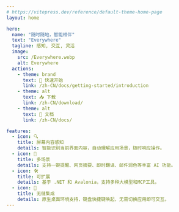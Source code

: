 ```yaml
---
# https://vitepress.dev/reference/default-theme-home-page
layout: home

hero:
  name: "随时随地，智能相伴"
  text: "Everywhere"
  tagline: 感知, 交互, 灵活
  image:
    src: /Everywhere.webp
    alt: Everywhere
  actions:
    - theme: brand
      text: 🚀 快速开始
      link: /zh-CN/docs/getting-started/introduction
    - theme: alt
      text: 📥 下载
      link: /zh-CN/download/
    - theme: alt
      text: 📄 文档
      link: /zh-CN/docs/

features:
  - icon: 🔍
    title: 屏幕内容感知
    details: 智能识别当前界面内容，自动理解应用场景，随时响应操作。
  - icon: 🧰
    title: 多场景
    details: 支持一键提醒、网页摘要、即时翻译、邮件润色等丰富 AI 功能。
  - icon: 🛠️
    title: 可扩展
    details: 基于 .NET 和 Avalonia，支持多种大模型和MCP工具。
  - icon: 🫠
    title: 无缝集成
    details: 原生桌面环境支持，键盘快捷键唤起，无需切换应用即可交互。
---
```


<style>
:root {
  --vp-home-hero-name-color: var(--vp-home-hero-name-color);
  --vp-home-hero-image-background-image: -webkit-linear-gradient(60deg, #F5D10D 5%, #E955A3 35%, #7CBDED 75%);
  --vp-home-hero-image-filter: blur(60px);
}
div.VPHomeHero span.text {
  background: -webkit-linear-gradient(120deg, #F5D10D 5%, #E955A3 35%, #7CBDED 75%);
  -webkit-background-clip: text;
  color: transparent;
}
</style>

<div class="mt-12 mb-24 space-y-20">
  <HomeSupportedModels/>
  <HomeDevelopers/>
</div>

<script lang="ts" setup>
  import HomeSupportedModels from "/.vitepress/components/Home/HomeSupportedModels.vue";
  import HomeDevelopers from "/.vitepress/components/Home/HomeDevelopers.vue";
</script>